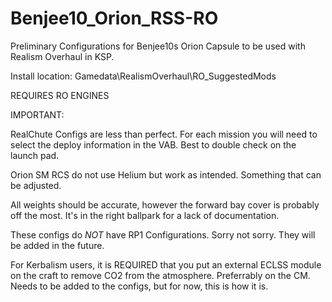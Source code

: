# Benjee10_Orion_RSS-RO
Preliminary Configurations for Benjee10s Orion Capsule to be used with Realism Overhaul in KSP. 

Install location: Gamedata\RealismOverhaul\RO_SuggestedMods

REQUIRES RO ENGINES

IMPORTANT:

RealChute Configs are less than perfect. For each mission you will need to select the deploy information in the VAB. Best to double check on the launch pad.

Orion SM RCS do not use Helium but work as intended. Something that can be adjusted. 

All weights should be accurate, however the forward bay cover is probably off the most. It's in the right ballpark for a lack of documentation. 

These configs do *NOT* have RP1 Configurations. Sorry not sorry. They will be added in the future. 

For Kerbalism users, it is REQUIRED that you put an external ECLSS module on the craft to remove CO2 from the atmosphere. Preferrably on the CM. Needs to be added to the configs, but for now, this is how it is. 

